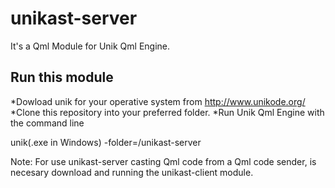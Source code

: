 # unikast-server

It's a Qml Module for Unik Qml Engine.


## Run this module

*Dowload unik for your operative system from http://www.unikode.org/
*Clone this repository into your preferred folder.
*Run Unik Qml Engine with the command line 

unik(.exe in Windows) -folder=<your preferred folder>/unikast-server

Note: For use unikast-server casting Qml code from a Qml code sender, is necesary download and running the unikast-client module.  

